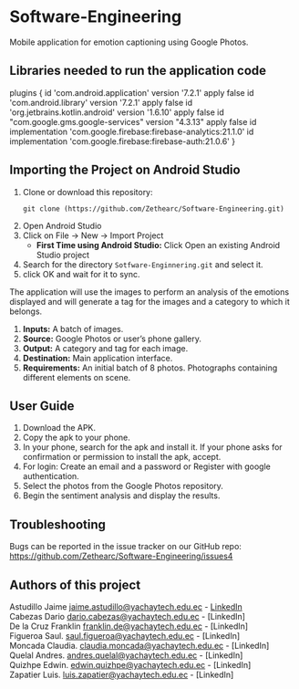# Software-Engineering
Mobile application for emotion captioning using Google Photos.
## Libraries needed to run the application code

  plugins {
      id 'com.android.application' version '7.2.1' apply false
      id 'com.android.library' version '7.2.1' apply false
      id 'org.jetbrains.kotlin.android' version '1.6.10' apply false
      id "com.google.gms.google-services" version "4.3.13" apply false
      id implementation 'com.google.firebase:firebase-analytics:21.1.0'
      id implementation 'com.google.firebase:firebase-auth:21.0.6'
  }
## Importing the Project on Android Studio
1. Clone or download this repository:
     ```
     git clone (https://github.com/Zethearc/Software-Engineering.git)
     ```
2. Open Android Studio
3. Click on File -> New -> Import Project
     - **First Time using Android Studio:** Click Open an existing Android Studio project
4. Search for the directory `Sotfware-Enginnering.git` and select it.
5.  click OK and wait for it to sync.

The application will use the images to perform an analysis of the emotions displayed and will generate a tag for the images and a category to which it belongs.
1. **Inputs:** A batch of images.
2. **Source:** Google Photos or user’s phone gallery.
3. **Output:** A category and tag for each image. 
4. **Destination:** Main application interface.
5. **Requirements:** An initial batch of 8 photos. Photographs containing different elements on scene.


## User Guide 

1. Download the APK.
2. Copy the apk to your phone.
3. In your phone, search for the apk and install it. If your phone asks for confirmation or permission to install the apk, accept.
4. For login:
    Create an email and a password or
    Register with google authentication.
5. Select the photos from the Google Photos repository.
6. Begin the sentiment analysis and display the results.
 
 ## Troubleshooting
Bugs can be reported in the issue tracker on our GitHub repo: https://github.com/Zethearc/Software-Engineering/issues4

## Authors of this project
Astudillo Jaime jaime.astudillo@yachaytech.edu.ec - [LinkedIn](https://www.linkedin.com/in/jaime-astudillo-664754228/)  
Cabezas Dario  dario.cabezas@yachaytech.edu.ec - [LinkedIn]   
De la Cruz Franklin franklin.de@yachaytech.edu.ec - [LinkedIn]   
Figueroa Saul. saul.figueroa@yachaytech.edu.ec - [LinkedIn]  
Moncada Claudia. claudia.moncada@yachaytech.edu.ec - [LinkedIn]  
Quelal Andres. andres.quelal@yachaytech.edu.ec - [LinkedIn]    
Quizhpe Edwin. edwin.quizhpe@yachaytech.edu.ec - [LinkedIn]  
Zapatier Luis. luis.zapatier@yachaytech.edu.ec - [LinkedIn]  


